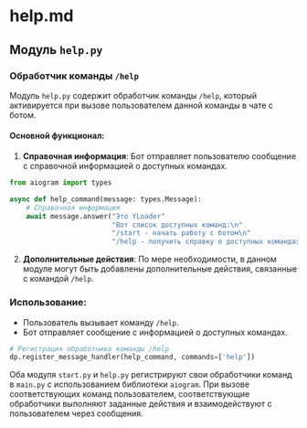# help.md

## Модуль `help.py`

### Обработчик команды `/help`

Модуль `help.py` содержит обработчик команды `/help`, который активируется при вызове пользователем данной команды в чате с ботом.

#### Основной функционал:

1. **Справочная информация**: Бот отправляет пользователю сообщение с справочной информацией о доступных командах.

```python
from aiogram import types

async def help_command(message: types.Message):
    # Справочная информация
    await message.answer("Это YLoader"
                         "Вот список доступных команд:\n"
                         "/start - начать работу с ботом\n"
                         "/help - получить справку о доступных командах")
```

2. **Дополнительные действия**: По мере необходимости, в данном модуле могут быть добавлены дополнительные действия, связанные с командой `/help`.

### Использование:

- Пользователь вызывает команду `/help`.
- Бот отправляет сообщение с информацией о доступных командах.

```python
# Регистрация обработчика команды /help
dp.register_message_handler(help_command, commands=['help'])
``` 

Оба модуля `start.py` и `help.py` регистрируют свои обработчики команд в `main.py` с использованием библиотеки `aiogram`. При вызове соответствующих команд пользователем, соответствующие обработчики выполняют заданные действия и взаимодействуют с пользователем через сообщения.